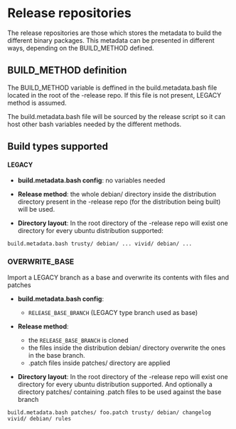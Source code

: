 # Release repositories

The release repositories are those which stores the metadata to build the
different binary packages. This metadata can be presented in different ways,
depending on the BUILD_METHOD defined.

## BUILD_METHOD definition

The BUILD_METHOD variable is deffined in the build.metadata.bash file located
in the root of the -release repo. If this file is not present, LEGACY method is
assumed.

The build.metadata.bash file will be sourced by the release script so it can
host other bash variables needed by the different methods.

## Build types supported

#### LEGACY

 * **build.metadata.bash config**: no variables needed

 * **Release method**: the whole debian/ directory inside the distribution
   directory present in the -release repo (for the distribution being built)
   will be used.

 * **Directory layout**: In the root directory of the -release repo will exist
   one directory for every ubuntu distribution supported:

``
build.metadata.bash
trusty/
  debian/
    ...
vivid/
  debian/
   ...
``

### OVERWRITE_BASE

Import a LEGACY branch as a base and overwrite its contents with files and patches

 * **build.metadata.bash config**: 
   + `RELEASE_BASE_BRANCH` (LEGACY type branch used as base)

 * **Release method**: 
   * the `RELEASE_BASE_BRANCH` is cloned 
   * the files inside the distribution debian/ directory overwrite the ones in
     the base branch.
   * .patch files inside patches/ directory are applied

 * **Directory layout**: In the root directory of the -release repo will exist
   one directory for every ubuntu distribution supported. And optionally a
   directory patches/ containing .patch files to be used against the base branch

``
build.metadata.bash
patches/
  foo.patch
trusty/
  debian/
    changelog 
vivid/
  debian/
    rules
``
